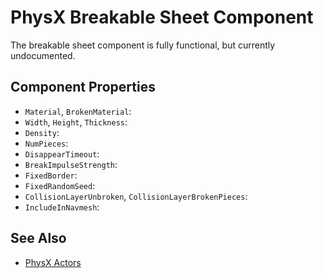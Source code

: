 # PhysX Breakable Sheet Component

<!-- PAGE IS TODO -->

The breakable sheet component is fully functional, but currently undocumented.

## Component Properties

* `Material`, `BrokenMaterial`:
* `Width`, `Height`, `Thickness`:
* `Density`:
* `NumPieces`:
* `DisappearTimeout`:
* `BreakImpulseStrength`:
* `FixedBorder`:
* `FixedRandomSeed`:
* `CollisionLayerUnbroken`, `CollisionLayerBrokenPieces`:
* `IncludeInNavmesh`:

## See Also

* [PhysX Actors](physx-actors.md)

